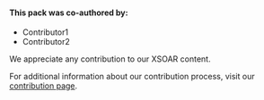 #### This pack was co-authored by:
 - Contributor1
 - Contributor2

We appreciate any contribution to our XSOAR content.

For additional information about our contribution process, visit our [contribution page](https://xsoar.pan.dev/docs/contributing/contributing).